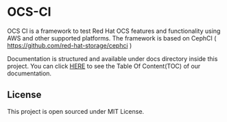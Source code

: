 # OCS-CI

OCS CI is a framework to test Red Hat OCS features and functionality using AWS
and other supported platforms. The framework is based on CephCI
  ( https://github.com/red-hat-storage/cephci )

Documentation is structured and available under docs directory
inside this project. You can click [HERE](docs/README.md) to see
the Table Of Content(TOC) of our documentation.

## License
This project is open sourced under MIT License.
